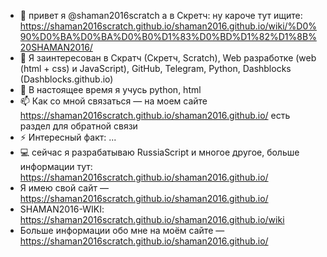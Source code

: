 - 👋 привет я @shaman2016scratch а в Скретч: ну кароче тут ищите: https://shaman2016scratch.github.io/shaman2016.github.io/wiki/%D0%90%D0%BA%D0%BA%D0%B0%D1%83%D0%BD%D1%82%D1%8B%20SHAMAN2016/
- 👀 Я заинтересован в Скратч (Скретч, Scratch), Web разработке (web (html + css) и JavaScript), GitHub, Telegram, Python, Dashblocks (Dashblocks.github.io)
- 🌱  В настоящее время я учусь python, html
- 📫 Как со мной связаться — на моем сайте https://shaman2016scratch.github.io/shaman2016.github.io/ есть раздел для обратной связи
- ⚡ Интересный факт: ...
- 💻 сейчас я разрабатываю RussiaScript и многое другое, больше информации тут:
https://shaman2016scratch.github.io/shaman2016.github.io/
- Я имею свой сайт — https://shaman2016scratch.github.io/shaman2016.github.io/
- SHAMAN2016-WIKI: https://shaman2016scratch.github.io/shaman2016.github.io/wiki
- Больше информации обо мне на моём сайте — https://shaman2016scratch.github.io/shaman2016.github.io/

<!---
shaman2016scratch/shaman2016scratch is a ✨ special ✨ repository because its `README.md` (this file) appears on your GitHub profile.
You can click the Preview link to take a look at your changes.
--->
